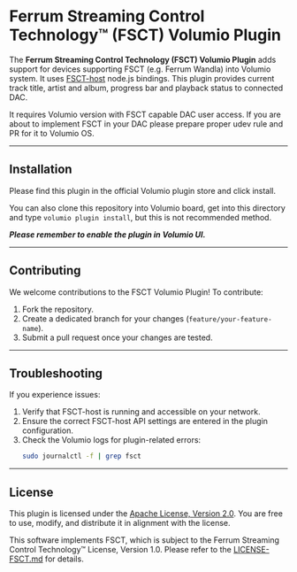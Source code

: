 # Ferrum Streaming Control Technology™ (FSCT) Volumio Plugin

The **Ferrum Streaming Control Technology (FSCT) Volumio Plugin** adds support for devices supporting FSCT (e.g. Ferrum Wandla) into Volumio system.
It uses [FSCT-host](https://github.com/HEM-RnD/fsct-host) node.js bindings.
This plugin provides current track title, artist and album, progress bar and playback status to connected DAC.

It requires Volumio version with FSCT capable DAC user access. If you are about to implement FSCT in your DAC please prepare proper udev rule and PR for it to Volumio OS.


---

## Installation
Please find this plugin in the official Volumio plugin store and click install.

You can also clone this repository into Volumio board, get into this directory and type `volumio plugin install`, but
this is not recommended method.

***Please remember to enable the plugin in Volumio UI.***


---

## Contributing

We welcome contributions to the FSCT Volumio Plugin! To contribute:
1. Fork the repository.
2. Create a dedicated branch for your changes (`feature/your-feature-name`).
3. Submit a pull request once your changes are tested.

--- 

## Troubleshooting

If you experience issues:
1. Verify that FSCT-host is running and accessible on your network.
2. Ensure the correct FSCT-host API settings are entered in the plugin configuration.
3. Check the Volumio logs for plugin-related errors:
   ```bash
   sudo journalctl -f | grep fsct
   ```

---

## License

This plugin is licensed under the [Apache License, Version 2.0](./LICENSE). You are free to use, modify, and distribute it in alignment with the license.

This software implements FSCT, which is subject to the Ferrum Streaming Control Technology™ License,
Version 1.0. Please refer to the [LICENSE-FSCT.md](./LICENSE-FSCT.md) for details.

